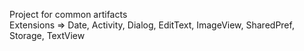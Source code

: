 Project for common artifacts    
Extensions => Date, Activity, Dialog, EditText, ImageView, SharedPref, Storage, TextView
